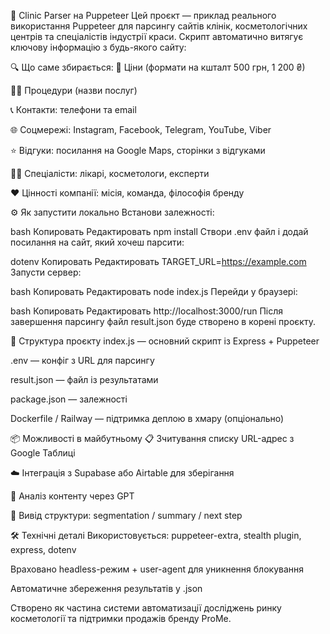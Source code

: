 🧬 Clinic Parser на Puppeteer
Цей проєкт — приклад реального використання Puppeteer для парсингу сайтів клінік, косметологічних центрів та спеціалістів індустрії краси. Скрипт автоматично витягує ключову інформацію з будь-якого сайту:

🔍 Що саме збирається:
💸 Ціни (формати на кшталт 500 грн, 1 200 ₴)

💆‍♀️ Процедури (назви послуг)

📞 Контакти: телефони та email

🌐 Соцмережі: Instagram, Facebook, Telegram, YouTube, Viber

⭐ Відгуки: посилання на Google Maps, сторінки з відгуками

👩‍⚕️ Спеціалісти: лікарі, косметологи, експерти

❤️ Цінності компанії: місія, команда, філософія бренду

⚙️ Як запустити локально
Встанови залежності:

bash
Копировать
Редактировать
npm install
Створи .env файл і додай посилання на сайт, який хочеш парсити:

dotenv
Копировать
Редактировать
TARGET_URL=https://example.com
Запусти сервер:

bash
Копировать
Редактировать
node index.js
Перейди у браузері:

bash
Копировать
Редактировать
http://localhost:3000/run
Після завершення парсингу файл result.json буде створено в корені проєкту.

📂 Структура проєкту
index.js — основний скрипт із Express + Puppeteer

.env — конфіг з URL для парсингу

result.json — файл із результатами

package.json — залежності

Dockerfile / Railway — підтримка деплою в хмару (опціонально)

📦 Можливості в майбутньому
📋 Зчитування списку URL-адрес з Google Таблиці

☁️ Інтеграція з Supabase або Airtable для зберігання

🤖 Аналіз контенту через GPT

🧠 Вивід структури: segmentation / summary / next step

🛠️ Технічні деталі
Використовується: puppeteer-extra, stealth plugin, express, dotenv

Враховано headless-режим + user-agent для уникнення блокування

Автоматичне збереження результатів у .json

Створено як частина системи автоматизації досліджень ринку косметології та підтримки продажів бренду ProMe.

